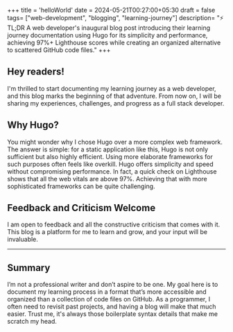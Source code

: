 +++
title = 'helloWorld'
date = 2024-05-21T00:27:00+05:30
draft = false
tags= ["web-development", "blogging", "learning-journey"]
description= "⚡ TL;DR A web developer's inaugural blog post introducing their learning journey documentation using Hugo for its simplicity and performance, achieving 97%+ Lighthouse scores while creating an organized alternative to scattered GitHub code files."
+++

## Hey readers!

I'm thrilled to start documenting my learning journey as a web developer, and this blog marks the beginning of that adventure. From now on, I will be sharing my experiences, challenges, and progress as a full stack developer.

## Why Hugo?

You might wonder why I chose Hugo over a more complex web framework. The answer is simple: for a static application like this, Hugo is not only sufficient but also highly efficient. Using more elaborate frameworks for such purposes often feels like overkill. Hugo offers simplicity and speed without compromising performance. In fact, a quick check on Lighthouse shows that all the web vitals are above 97%. Achieving that with more sophisticated frameworks can be quite challenging.

## Feedback and Criticism Welcome

I am open to feedback and all the constructive criticism that comes with it. This blog is a platform for me to learn and grow, and your input will be invaluable.

---

## Summary

I’m not a professional writer and don’t aspire to be one. My goal here is to document my learning process in a format that’s more accessible and organized than a collection of code files on GitHub. As a programmer, I often need to revisit past projects, and having a blog will make that much easier. Trust me, it's always those boilerplate syntax details that make me scratch my head.

